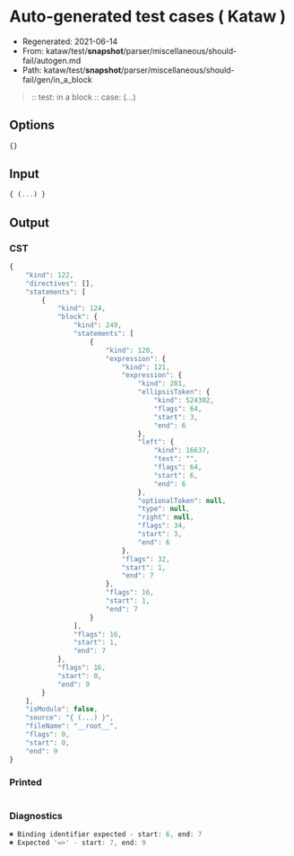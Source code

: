 # Auto-generated test cases ( Kataw )
- Regenerated: 2021-06-14
- From: kataw/test/__snapshot__/parser/miscellaneous/should-fail/autogen.md
- Path: kataw/test/__snapshot__/parser/miscellaneous/should-fail/gen/in_a_block
> :: test: in a block
> :: case: (...)
## Options

`````js
{}
`````
## Input

`````js
{ (...) }
`````
## Output

### CST

```javascript
{
    "kind": 122,
    "directives": [],
    "statements": [
        {
            "kind": 124,
            "block": {
                "kind": 249,
                "statements": [
                    {
                        "kind": 120,
                        "expression": {
                            "kind": 121,
                            "expression": {
                                "kind": 281,
                                "ellipsisToken": {
                                    "kind": 524302,
                                    "flags": 64,
                                    "start": 3,
                                    "end": 6
                                },
                                "left": {
                                    "kind": 16637,
                                    "text": "",
                                    "flags": 64,
                                    "start": 6,
                                    "end": 6
                                },
                                "optionalToken": null,
                                "type": null,
                                "right": null,
                                "flags": 34,
                                "start": 3,
                                "end": 6
                            },
                            "flags": 32,
                            "start": 1,
                            "end": 7
                        },
                        "flags": 16,
                        "start": 1,
                        "end": 7
                    }
                ],
                "flags": 16,
                "start": 1,
                "end": 7
            },
            "flags": 16,
            "start": 0,
            "end": 9
        }
    ],
    "isModule": false,
    "source": "{ (...) }",
    "fileName": "__root__",
    "flags": 0,
    "start": 0,
    "end": 9
}
```

### Printed

```javascript

```

### Diagnostics

```javascript
✖ Binding identifier expected - start: 6, end: 7
✖ Expected '=>' - start: 7, end: 9

```

